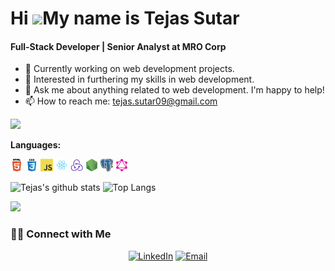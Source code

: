 Hi ![](https://user-images.githubusercontent.com/18350557/176309783-0785949b-9127-417c-8b55-ab5a4333674e.gif)My name is Tejas Sutar
======================================================================================================================================
<h4>Full-Stack Developer | Senior Analyst at MRO Corp</h4>

- 🔭 Currently working on web development projects.
- 🌱 Interested in furthering my skills in web development.
- 💬 Ask me about anything related to web development. I'm happy to help!
- 📫 How to reach me: tejas.sutar09@gmail.com


<a href="https://www.github.com/sutartejas" target="_blank" rel="noreferrer"><img
src="https://img.shields.io/github/followers/sutartejas?logo=github&style=for-the-badge&color=0891b2&labelColor=1c1917" /></a>

**Languages:**  

<code><img height="20" src="https://raw.githubusercontent.com/github/explore/80688e429a7d4ef2fca1e82350fe8e3517d3494d/topics/html/html.png"></code>
<code><img height="20" src="https://raw.githubusercontent.com/github/explore/80688e429a7d4ef2fca1e82350fe8e3517d3494d/topics/css/css.png"></code>
<code><img height="20" src="https://raw.githubusercontent.com/github/explore/80688e429a7d4ef2fca1e82350fe8e3517d3494d/topics/javascript/javascript.png"></code>
<code><img height="20" src="https://raw.githubusercontent.com/github/explore/80688e429a7d4ef2fca1e82350fe8e3517d3494d/topics/react/react.png"></code>
<code><img height="20" src="https://raw.githubusercontent.com/github/explore/80688e429a7d4ef2fca1e82350fe8e3517d3494d/topics/redux/redux.png"></code>
<code><img height="20" src="https://raw.githubusercontent.com/github/explore/80688e429a7d4ef2fca1e82350fe8e3517d3494d/topics/nodejs/nodejs.png"></code>
<code><img height="20" src="https://raw.githubusercontent.com/github/explore/80688e429a7d4ef2fca1e82350fe8e3517d3494d/topics/postgresql/postgresql.png"></code>
<code><img height="20" src="https://raw.githubusercontent.com/github/explore/80688e429a7d4ef2fca1e82350fe8e3517d3494d/topics/graphql/graphql.png"></code>

![Tejas's github stats](https://github-readme-stats.vercel.app/api?username=sutartejas&theme=tokyonight&show_icons=true&hide=["issues"])
![Top Langs](https://github-readme-stats.vercel.app/api/top-langs/?username=sutartejas&theme=tokyonight&layout=compact)

![](https://komarev.com/ghpvc/?username=sutartejas)


<h3> 🤝🏻 Connect with Me </h3>

<p align="center">
<a href="https://www.linkedin.com/in/tejassutar/"><img alt="LinkedIn" src="https://img.shields.io/badge/LinkedIn-tejassutar-blue?style=flat-square&logo=linkedin"></a>
<a href="mailto:tejas.sutar09@gmail.com"><img alt="Email" src="https://img.shields.io/badge/Email-tejas.sutar09@gmail.com-blue?style=flat-square&logo=gmail"></a>
</p>

 <!--⭐️ From [Tejas Sutar](https://github.com/sutartejas)-->

